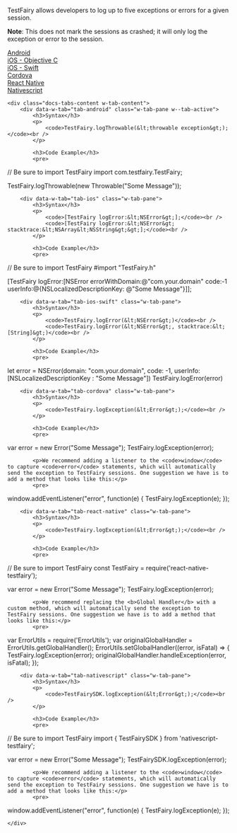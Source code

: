 TestFairy allows developers to log up to five exceptions or errors for a given session.

**Note**: This does not mark the sessions as crashed; it will only log the exception or error to the session.

<div data-duration-in="300" data-duration-out="100" class="docs-tabs w-tabs">
	<div class="docs-tabs-menu w-tab-menu" style="flex-wrap: wrap;">
		<a data-w-tab="tab-android" class="docs-tab w-inline-block w-tab-link w--current" style="margin: 2px;" href="#android">
			<div>Android</div>
		</a>
		<a data-w-tab="tab-ios" class="docs-tab w-inline-block w-tab-link" style="margin: 2px;" href="#ios">
			<div>iOS - Objective C</div>
		</a>
		<a data-w-tab="tab-ios-swift" class="docs-tab w-inline-block w-tab-link" style="margin: 2px;" href="#ios-swift">
			<div>iOS - Swift</div>
		</a>
		<a data-w-tab="tab-cordova" class="docs-tab w-inline-block w-tab-link" style="margin: 2px;" href="#cordova">
			<div>Cordova</div>
		</a>
		<a data-w-tab="tab-react-native" class="docs-tab w-inline-block w-tab-link" style="margin: 2px;" href="#react-native">
			<div>React Native</div>
		</a>
		<a data-w-tab="tab-nativescript" class="docs-tab w-inline-block w-tab-link" style="margin: 2px;" href="#nativescript">
			<div>Nativescript</div>
		</a>
	</div>

	<div class="docs-tabs-content w-tab-content">
		<div data-w-tab="tab-android" class="w-tab-pane w--tab-active">
			<h3>Syntax</h3>
			<p>
				<code>TestFairy.logThrowable(&lt;throwable exception&gt;);</code><br />
			</p>

			<h3>Code Example</h3>
			<pre>
// Be sure to import TestFairy
import com.testfairy.TestFairy;

TestFairy.logThrowable(new Throwable("Some Message"));
			</pre>
		</div>

		<div data-w-tab="tab-ios" class="w-tab-pane">
			<h3>Syntax</h3>
			<p>
				<code>[TestFairy logError:&lt;NSError&gt;];</code><br />
				<code>[TestFairy logError:&lt;NSError&gt; stacktrace:&lt;NSArray&lt;NSString&gt;&gt;];</code><br />
			</p>

			<h3>Code Example</h3>
			<pre>
// Be sure to import TestFairy
#import "TestFairy.h"

[TestFairy logError:[NSError errorWithDomain:@"com.your.domain" code:-1 userInfo:@{NSLocalizedDescriptionKey: @"Some Message"}]];
			</pre>
		</div>

		<div data-w-tab="tab-ios-swift" class="w-tab-pane">
			<h3>Syntax</h3>
			<p>
				<code>TestFairy.logError(&lt;NSError&gt;)</code><br />
				<code>TestFairy.logError(&lt;NSError&gt;, stacktrace:&lt;[String]&gt;)</code><br />
			</p>

			<h3>Code Example</h3>
			<pre>
let error = NSError(domain: "com.your.domain", code: -1, userInfo: [NSLocalizedDescriptionKey : "Some Message"])
TestFairy.logError(error)
			</pre>
		</div>


		<div data-w-tab="tab-cordova" class="w-tab-pane">
			<h3>Syntax</h3>
			<p>
				<code>TestFairy.logException(&lt;Error&gt;);</code><br />
			</p>

			<h3>Code Example</h3>
			<pre>
var error = new Error("Some Message");
TestFairy.logException(error);
			</pre>

			<p>We recommend adding a listener to the <code>window</code> to capture <code>error</code> statements, which will automatically send the exception to TestFairy sessions. One suggestion we have is to add a method that looks like this:</p>
			<pre>
window.addEventListener("error", function(e) {
	TestFairy.logException(e);
});
			</pre>
		</div>

		<div data-w-tab="tab-react-native" class="w-tab-pane">
			<h3>Syntax</h3>
			<p>
				<code>TestFairy.logException(&lt;Error&gt;);</code><br />
			</p>

			<h3>Code Example</h3>
			<pre>
// Be sure to import TestFairy
const TestFairy = require('react-native-testfairy');

var error = new Error("Some Message");
TestFairy.logException(error);
			</pre>

			<p>We recommend replacing the <b>Global Handler</b> with a custom method, which will automatically send the exception to TestFairy sessions. One suggestion we have is to add a method that looks like this:</p>
			<pre>
var ErrorUtils = require('ErrorUtils');
var originalGlobalHandler = ErrorUtils.getGlobalHandler();
ErrorUtils.setGlobalHandler((error, isFatal) => {
	TestFairy.logException(error);
	originalGlobalHandler.handleException(error, isFatal);
});
			</pre>
		</div>


		<div data-w-tab="tab-nativescript" class="w-tab-pane">
			<h3>Syntax</h3>
			<p>
				<code>TestFairySDK.logException(&lt;Error&gt;);</code><br />
			</p>

			<h3>Code Example</h3>
			<pre>
// Be sure to import TestFairy
import { TestFairySDK } from 'nativescript-testfairy';

var error = new Error("Some Message");
TestFairySDK.logException(error);
			</pre>

			<p>We recommend adding a listener to the <code>window</code> to capture <code>error</code> statements, which will automatically send the exception to TestFairy sessions. One suggestion we have is to add a method that looks like this:</p>
			<pre>
window.addEventListener("error", function(e) {
	TestFairy.logException(e);
});
			</pre>
		</div>

	</div>
</div>
